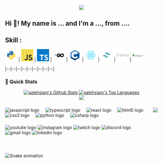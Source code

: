 <div align="center">
  <img height="250" src="https://i.ibb.co.com/8npf1prX/Black-Elegant-Modern-Personal-Linked-In-Banner.png"  />
</div>

<h2 align="left">Hi 👋! My name is ... and I'm a ..., from ....</h2>

## Skill :

<img title="Python" alt="Python" width="40px" src="https://raw.githubusercontent.com/github/explore/master/topics/python/python.png" /> |
<img title="JavaScript" alt="JavaScript" width="40px" src="https://raw.githubusercontent.com/github/explore/master/topics/javascript/javascript.png" /> |
<img title="TypeScript" alt="TypeScript" width="40px" src="https://raw.githubusercontent.com/github/explore/main/topics/typescript/typescript.png" /> |
<img title="Go" alt="Go" width="40px" src="https://raw.githubusercontent.com/github/explore/main/topics/go/go.png" /> |
<img title="C" alt="C" width="40px" src="https://raw.githubusercontent.com/github/explore/master/topics/c/c.png" /> |
<img title="React" alt="React" width="40px" src="https://raw.githubusercontent.com/github/explore/master/topics/react/react.png" /> |
<img title="Tailwind CSS" alt="Tailwind CSS" width="40px" src="https://raw.githubusercontent.com/github/explore/main/topics/tailwindcss/tailwindcss.png" /> |
<img title="Express.js" alt="Express.js" width="40px" src="https://raw.githubusercontent.com/github/explore/master/topics/express/express.png" /> |
<img title="MongoDB" alt="MongoDB" width="40px" src="https://raw.githubusercontent.com/github/explore/master/topics/mongodb/mongodb.png" /> 

|--|--|--|--|--|--|--|--|--|





### 🚀 Quick Stats

<div align="center">
<a href="https://github.com/salehsiam"><img alt="salehsiam's Github Stats" src="https://denvercoder1-github-readme-stats.vercel.app/api/?username=salehsiam&show_icons=true&include_all_commits=true&count_private=true&theme=react&hide_border=true&bg_color=1F222E&title_color=F85D7F&icon_color=F8D866" height="192px"/></a>
  <a href="https://github.com/salehsiam"><img alt="salehsiam's Top Languages" src="https://denvercoder1-github-readme-stats.vercel.app/api/top-langs/?username=salehsiam&langs_count=8&layout=compact&theme=react&hide_border=true&bg_color=1F222E&title_color=F85D7F&icon_color=F8D866&hide=Jupyter%20Notebook,Roff" height="192px"/></a>

 
 </div>
<div align="center">
   <img src="https://github-readme-streak-stats.herokuapp.com?user=salehsiam&theme=dark&hide_border=true" height="192px">
</div>

###

<img align="right" height="150" src="https://i.imgflip.com/65efzo.gif"  />

###

<div align="left">
  <img src="https://cdn.jsdelivr.net/gh/devicons/devicon/icons/javascript/javascript-original.svg" height="30" alt="javascript logo"  />
  <img width="12" />
  <img src="https://cdn.jsdelivr.net/gh/devicons/devicon/icons/typescript/typescript-original.svg" height="30" alt="typescript logo"  />
  <img width="12" />
  <img src="https://cdn.jsdelivr.net/gh/devicons/devicon/icons/react/react-original.svg" height="30" alt="react logo"  />
  <img width="12" />
  <img src="https://cdn.jsdelivr.net/gh/devicons/devicon/icons/html5/html5-original.svg" height="30" alt="html5 logo"  />
  <img width="12" />
  <img src="https://cdn.jsdelivr.net/gh/devicons/devicon/icons/css3/css3-original.svg" height="30" alt="css3 logo"  />
  <img width="12" />
  <img src="https://cdn.jsdelivr.net/gh/devicons/devicon/icons/python/python-original.svg" height="30" alt="python logo"  />
  <img width="12" />
  <img src="https://cdn.jsdelivr.net/gh/devicons/devicon/icons/csharp/csharp-original.svg" height="30" alt="csharp logo"  />
</div>

###

<div align="left">
  <img src="https://img.shields.io/static/v1?message=Youtube&logo=youtube&label=&color=FF0000&logoColor=white&labelColor=&style=for-the-badge" height="35" alt="youtube logo"  />
  <img src="https://img.shields.io/static/v1?message=Instagram&logo=instagram&label=&color=E4405F&logoColor=white&labelColor=&style=for-the-badge" height="35" alt="instagram logo"  />
  <img src="https://img.shields.io/static/v1?message=Twitch&logo=twitch&label=&color=9146FF&logoColor=white&labelColor=&style=for-the-badge" height="35" alt="twitch logo"  />
  <img src="https://img.shields.io/static/v1?message=Discord&logo=discord&label=&color=7289DA&logoColor=white&labelColor=&style=for-the-badge" height="35" alt="discord logo"  />
  <img src="https://img.shields.io/static/v1?message=Gmail&logo=gmail&label=&color=D14836&logoColor=white&labelColor=&style=for-the-badge" height="35" alt="gmail logo"  />
  <img src="https://img.shields.io/static/v1?message=LinkedIn&logo=linkedin&label=&color=0077B5&logoColor=white&labelColor=&style=for-the-badge" height="35" alt="linkedin logo"  />
</div>

###

<br clear="both">

<img src="https://raw.githubusercontent.com/maurodesouza/maurodesouza/output/snake.svg" alt="Snake animation" />

###

